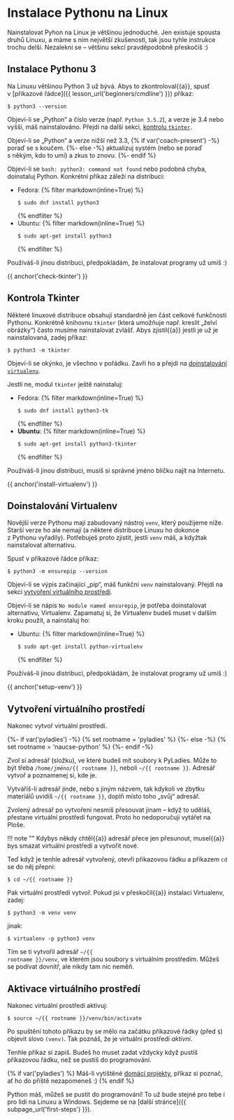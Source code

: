 # Instalace Pythonu na Linux

Nainstalovat Pyhon na Linux je většinou jednoduché.
Jen existuje spousta druhů Linuxu, a máme s ním největší zkušenosti,
tak jsou tyhle instrukce trochu delší.
Nezalekni se – většinu sekcí pravděpodobně přeskočíš :)

## Instalace Pythonu 3

Na Linuxu většinou Python 3 už bývá. Abys to zkontroloval{{a}}, spusť
v [příkazové řádce]({{ lesson_url('beginners/cmdline') }}) příkaz:

```console
$ python3 --version
```

Objeví-li se „Python“ a číslo verze (např. `Python 3.5.2`),
a verze je 3.4 nebo vyšší, máš nainstalováno.
Přejdi na další sekci, [kontrolu `tkinter`](#check-tkinter).

Objeví-li se „Python“ a verze nižší než 3.3,
{% if var('coach-present') -%}
poraď se s koučem.
{%- else -%}
aktualizuj systém (nebo se poraď s někým, kdo to umí) a zkus to znovu.
{%- endif %}

Objeví-li se `bash: python3: command not found` nebo podobná chyba,
doinstaluj Python.
Konkrétní příkaz záleží na distribuci:

* Fedora:
  {% filter markdown(inline=True) %}
  ```console
  $ sudo dnf install python3
  ```
  {% endfilter %}
* Ubuntu:
  {% filter markdown(inline=True) %}
  ```console
  $ sudo apt-get install python3
  ```
  {% endfilter %}

Používáš-li jinou distribuci, předpokládám, že instalovat programy už umíš :)


{{ anchor('check-tkinter') }}
## Kontrola Tkinter

Některé linuxové distribuce obsahují standardně jen část celkové funkčnosti
Pythonu.
Konkrétně knihovnu `tkinter` (která umožňuje např. kreslit „želví obrázky“)
často musíme nainstalovat zvlášť.
Abys zjistil{{a}} jestli je už je nainstalovaná, zadej příkaz:

```console
$ python3 -m tkinter
```

Objeví-li se okýnko, je všechno v pořádku.
Zavři ho a přejdi na [doinstalování `virtualenv`](#install-virtualenv).

Jestli ne, modul `tkinter` ještě nainstaluj:

* Fedora:
  {% filter markdown(inline=True) %}
  ```console
  $ sudo dnf install python3-tk
  ```
  {% endfilter %}
* **Ubuntu**:
  {% filter markdown(inline=True) %}
  ```console
  $ sudo apt-get install python3-tkinter
  ```
  {% endfilter %}

Používáš-li jinou distribuci, musíš si správné jméno blíčku najít na Internetu.

{{ anchor('install-virtualenv') }}
## Doinstalování Virtualenv

Novější verze Pythonu mají zabudovaný nástroj `venv`, který použijeme níže.
Starší verze ho ale nemají (a některé distribuce Linuxu ho dokonce z Pythonu
vyřadily).
Potřebuješ proto zjistit, jestli `venv` máš, a kdyžtak nainstalovat alternativu.

Spusť v příkazové řádce příkaz:

```console
$ python3 -m ensurepip --version
```

Objeví-li se výpis začínající „pip“, máš funkční `venv` nainstalovaný.
Přejdi na sekci [vytvoření virtuálního prostředí](#setup-venv).

Objeví-li se nápis `No module named ensurepip`, je potřeba doinstalovat
alternativu, Virtualenv.
Zapamatuj si, že Virtualenv budeš muset v dalším kroku použít,
a nainstaluj ho:

<!-- na Fedoře se tohle nestává -->

* Ubuntu:
  {% filter markdown(inline=True) %}
  ```console
  $ sudo apt-get install python-virtualenv
  ```
  {% endfilter %}

Používáš-li jinou distribuci, předpokládám, že instalovat programy už umíš :)


{{ anchor('setup-venv') }}
## Vytvoření virtuálního prostředí

<!-- Pozn. Tahle sekce je velice podobná pro Linux, Mac i Windows;
     měníš-li ji, koukni se jestli není změna potřeba i jinde. -->

Nakonec vytvoř virtuální prostředí.

{%- if var('pyladies') -%}
{% set rootname = 'pyladies' %}
{%- else -%}
{% set rootname = 'naucse-python' %}
{%- endif -%}

Zvol si adresář (složku), ve které budeš mít soubory k PyLadies.
Může to být třeba <code>/home/<i>jméno</i>/{{ rootname }}</code>,
neboli <code class="pythondir">~/{{ rootname }}</code>.
Adresář vytvoř a poznamenej si, kde je.

Vytváříš-li adresář jinde, nebo s jiným názvem, tak kdykoli ve zbytku
materiálů uvidíš <code class="pythondir">~/{{ rootname }}</code>, doplň
místo toho „svůj“ adresář.

Zvolený adresář po vytvoření nesmíš přesouvat jinam – když to uděláš,
přestane virtuální prostředí fungovat.
Proto ho nedoporučuji vytářet na Ploše.

!!! note ""
    Kdybys někdy chtěl{{a}} adresář přece jen přesunout,
    musel{{a}} bys smazat virtuální prostředí a vytvořit nové.

Teď když je tenhle adresář vytvořený, otevři příkazovou řádku
a příkazem `cd` se do něj přepni:
<!-- XXX: Special highlight in source code needed -->
```console
$ cd ~/{{ rootname }}
```

Pak virtuální prostředí vytvoř.
Pokud jsi v přeskočil{{a}} instalaci Virtualenv, zadej:

```console
$ python3 -m venv venv
```

jinak:

```console
$ virtualenv -p python3 venv
```

Tím se ti vytvořil adresář <code><span class="pythondir">~/{{ rootname }}</span>/venv</code>,
ve kterém jsou soubory s virtuálním prostředím.
Můžeš se podívat dovnitř, ale nikdy tam nic neměň.


## Aktivace virtuálního prostředí

Nakonec virtuální prostředí aktivuj:

<div class="highlight">
<pre><code><span class="gp">$</span> source <span class="pythondir">~/{{ rootname }}</span>/venv/bin/activate
</code></pre>
</div>

Po spuštění tohoto příkazu by se mělo na začátku příkazové řádky
(před `$`) objevit slovo `(venv)`.
Tak poznáš, že je virtuální prostředí *aktivní*.

Tenhle příkaz si zapiš. Budeš ho muset zadat vždycky když pustíš příkazovou řádku,
než se pustíš do programování.

{% if var('pyladies') %}
Máš-li vytištěné <a href="http://pyladies.cz/v1/s001-install/handout/handout.pdf">domácí projekty</a>,
příkaz si poznač, ať ho do příště nezapomeneš :)
{% endif %}

Python máš, můžeš se pustit do programování!
To už bude stejné pro tebe i pro lidi na Linuxu a Windows.
Sejdeme se na [další stránce]({{ subpage_url('first-steps') }}).
